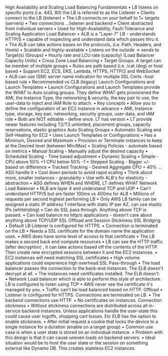 High Availability and Scaling
    Load Balancing Fundamentals
•   LB listens on specific ports (i.e. 443, 80) the LB is referred to as the Listener
•   Clients connect to the LB (listener)
•   The LB connects on your behalf to 1+ targets (servers)
•   Two connections ...listener and backend
•   Client abstracted from individual servers
•   Used for High-Availability, Fault-Tolerance and Scaling
    Application Load Balancer
•   ALB is a "Layer-7" LB - understands HTTP/S
•   capable of inspecting and understand data which passes thru it.  
•   The ALB can take actions bases on the protocols, (i.e. Path, Headers, and Hosts)
•   Scalable and highly-available 
•   Listens on the outside -> sends to Target(s) (Groups)
•   Hourly rate and LCU rate (capacity) (Load Balancer Capacity Units)
•   Cross Zone Load Balancing
•   Target Groups.  A target can be member of multiple groups
•   Rules are path based (i.e. /cat /dog) or host based
•   Support EC2, ECS, EKS, Lambda, HTTPS, HTTP/2 and WebSocket
•   ALB can use (SNI) server name indication for multiple SSL Certs -host based rule
•   Recommended vs CLB (legacy)
    Launch Configurations and Launch Templates
•   Launch Configurations and Launch Templates provide the WHAT to Auto scaling groups.  They define WHAT gets provisioned the AMI, the Instance Type, the networking & security, the key pair to use, the user-data to inject and IAM Role to attach.
•   Key concepts 
•   Allow you to define the configuration of an EC2 instance in advance
•   AMI, Instance type, storage, key pair, networking, security groups, user-data, and IAM role
•   Both are NOT editable - define once.  LT has version
•   LT provide newer features including T2/T3 unlimited, placement groups, capacity reservations, elastic graphics
    Auto Scaling Groups
•   Automatic Scaling and Self-Healing for EC2
•   Uses Launch Templates or Configurations
•   Has a Minimum, Desired and Maximum
•   Provision or Terminate instances to keep at the Desired level (between Min/Max)
•   Scaling Policies - automate based on metrics
•	Manual Scaling - Manually adjust the desired capacity
•	Scheduled Scaling - Time based adjustment
•	Dynamic Scaling
•	Simple - CPU above 50% +1 CPU below 50% -1
•	Stepped Scaling - Bigger +/- based on difference
•	Tracked Tracking - Desired Aggregate CPU = 40% ... ASG handle it
•   Cool down periods to avoid rapid scaling
•   Think about more, smaller instances - granularity
•   Use with ALB's for elasticity - abstraction
•   ASG defines WHEN and WHERE, LT defines WHAT
   Network Load Balancer
•   NLB are layer 4 and understand TCP and UDP
•   Can't understand HTTP/S but are faster 100ms vs 400ms for ALB
•   Millions of requests per second highest performing LB
•   Only AWS LB family can be assigned a static IP address 1 interface with static IP per AZ, can use elastic IPs (whitelisting)
•   Can do SSL pass through.  Anything above TCP is passed.
•   Can load balance no http/s applications - doesn't care about anything above TCP/UDP
             SSL Offload and Session Stickiness
   SSL Bridging
•   Default LB Listener is configured for HTTPS.
•   Connection is terminated on the LB
•   Needs a SSL certificate for the domain name the application uses.
•   AWS does have some level of access to that certificate
•   The LB makes a second back end compute resources
•   LB can see the HTTP traffic (after decryption) , it can take actions based off the contents of the HTTP. Then create new encrypted sessions between it and the EC2 instances.
•   EC2 instances will need matching SSL certificates
•   High volume applications could experience high overhead
  SSL Pass-through
•   The load balancer passes the connection to the back-end instances.  The ELB doesn't decrypt at all.
•   The instances need certificates installed. The ELB doesn't.
•   Network Load balancer which is able to perform this style of architecture.  LB is configured to             listen using TCP
•   AWS never see the certificate it's managed by you.
•   Traffic can't be load balanced based on HTTP.
Offload
•   Listener is configured for HTTPS.  Connections are terminated on LB.
•   The backend connections use HTTP.
•   No certificates on instances.
Connection stickiness
•   Without stickiness connections are distributed across all in-service backend instances.  Unless applications handle the user-state this could cause user logoffs, shopping cart losses. Etc
ELB has the option to enable stickiness.
•   After initial request a cookie that locks the device to a single instance for a duration (enable on a   target group)
•   Common use case is when a user state is stored on an individual instance.
•   Problem with this design is that it can cause uneven loads on backend servers.
•   Ideal situation would be to host the user state or the session on something external like Dynamo DB.  This creates stateless EC2 instances.







    




